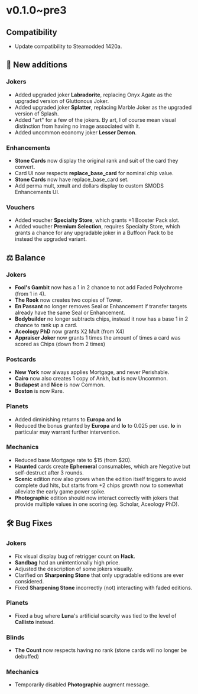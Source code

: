 # v0.1.0~pre3

## Compatibility

* Update compatibility to Steamodded 1420a.

## 🚀 New additions

### Jokers
* Added upgraded joker **Labradorite**, replacing Onyx Agate as the upgraded version of Gluttonous Joker.
* Added upgraded joker **Splatter**, replacing Marble Joker as the upgraded version of Splash.
* Added "art" for a few of the jokers. By art, I of course mean visual distinction from having no image associated with it.
* Added uncommon economy joker **Lesser Demon**.

### Enhancements
* **Stone Cards** now display the original rank and suit of the card they convert.
* Card UI now respects **replace_base_card** for nominal chip value.
* **Stone Cards** now have replace_base_card set.
* Add perma mult, xmult and dollars display to custom SMODS Enhancements UI.

### Vouchers
* Added voucher **Specialty Store**, which grants +1 Booster Pack slot.
* Added voucher **Premium Selection**, requires Specialty Store, which grants a chance for any upgradable joker in a Buffoon Pack to be instead the upgraded variant.

## ⚖️ Balance

### Jokers
* **Fool's Gambit** now has a 1 in 2 chance to not add Faded Polychrome (from 1 in 4).
* **The Rook** now creates two copies of Tower.
* **En Passant** no longer removes Seal or Enhancement if transfer targets already have the same Seal or Enhancement.
* **Bodybuilder** no longer subtracts chips, instead it now has a base 1 in 2 chance to rank up a card.
* **Aceology PhD** now grants X2 Mult (from X4)
* **Appraiser Joker** now grants 1 times the amount of times a card was scored as Chips (down from 2 times)

### Postcards
* **New York** now always applies Mortgage, and never Perishable.
* **Cairo** now also creates 1 copy of Ankh, but is now Uncommon.
* **Budapest** and **Nice** is now Common.
* **Boston** is now Rare.

### Planets
* Added diminishing returns to **Europa** and **Io**
* Reduced the bonus granted by **Europa** and **Io** to 0.025 per use. **Io** in particular may warrant further intervention.

### Mechanics
* Reduced base Mortgage rate to $15 (from $20).
* **Haunted** cards create **Ephemeral** consumables, which are Negative but self-destruct after 3 rounds.
* **Scenic** edition now also grows when the edition itself triggers to avoid complete dud hits, but starts from +2 chips growth now to somewhat alleviate the early game power spike.
* **Photographic** edition should now interact correctly with jokers that provide multiple values in one scoring (eg. Scholar, Aceology PhD).

## 🛠️ Bug Fixes

### Jokers
* Fix visual display bug of retrigger count on **Hack**.
* **Sandbag** had an unintentionally high price.
* Adjusted the description of some jokers visually.
* Clarified on **Sharpening Stone** that only upgradable editions are ever considered.
* Fixed **Sharpening Stone** incorrectly (not) interacting with faded editions.

### Planets
* Fixed a bug where **Luna**'s artificial scarcity was tied to the level of **Callisto** instead.

### Blinds
* **The Count** now respects having no rank (stone cards will no longer be debuffed)

### Mechanics
* Temporarily disabled **Photographic** augment message.